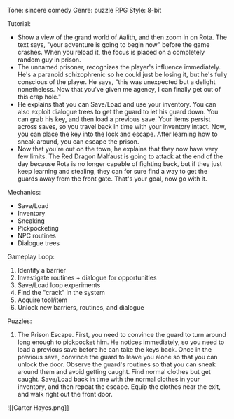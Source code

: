 Tone: sincere comedy
Genre: puzzle RPG
Style: 8-bit

Tutorial:
- Show a view of the grand world of Aalith, and then zoom in on Rota. The text says, "your adventure is going to begin now" before the game crashes. When you reload it, the focus is placed on a completely random guy in prison. 
- The unnamed prisoner, recognizes the player's influence immediately. He's a paranoid schizophrenic so he could just be losing it, but he's fully conscious of the player. He says, "this was unexpected but a delight nonetheless. Now that you've given me agency, I can finally get out of this crap hole." 
- He explains that you can Save/Load and use your inventory. You can also exploit dialogue trees to get the guard to let his guard down. You can grab his key, and then load a previous save. Your items persist across saves, so you travel back in time with your inventory intact. Now, you can place the key into the lock and escape. After learning how to sneak around, you can escape the prison.
- Now that you're out on the town, he explains that they now have very few limits. The Red Dragon Malfaust is going to attack at the end of the day because Rota is no longer capable of fighting back, but if they just keep learning and stealing, they can for sure find a way to get the guards away from the front gate. That's your goal, now go with it.

Mechanics:
- Save/Load
- Inventory
- Sneaking
- Pickpocketing
- NPC routines
- Dialogue trees

Gameplay Loop: 
1. Identify a barrier
2. Investigate routines + dialogue for opportunities
3. Save/Load loop experiments
4. Find the "crack" in the system
5. Acquire tool/item
6. Unlock new barriers, routines, and dialogue

Puzzles:
1. The Prison Escape. First, you need to convince the guard to turn around long enough to pickpocket him. He notices immediately, so you need to load a previous save before he can take the keys back. Once in the previous save, convince the guard to leave you alone so that you can unlock the door. Observe the guard's routines so that you can sneak around them and avoid getting caught. Find normal clothes but get caught. Save/Load back in time with the normal clothes in your inventory, and then repeat the escape. Equip the clothes near the exit, and walk right out the front door.

![[Carter Hayes.png]]